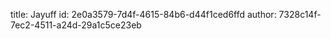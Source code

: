 title: Jayuff
id: 2e0a3579-7d4f-4615-84b6-d44f1ced6ffd
author: 7328c14f-7ec2-4511-a24d-29a1c5ce23eb
